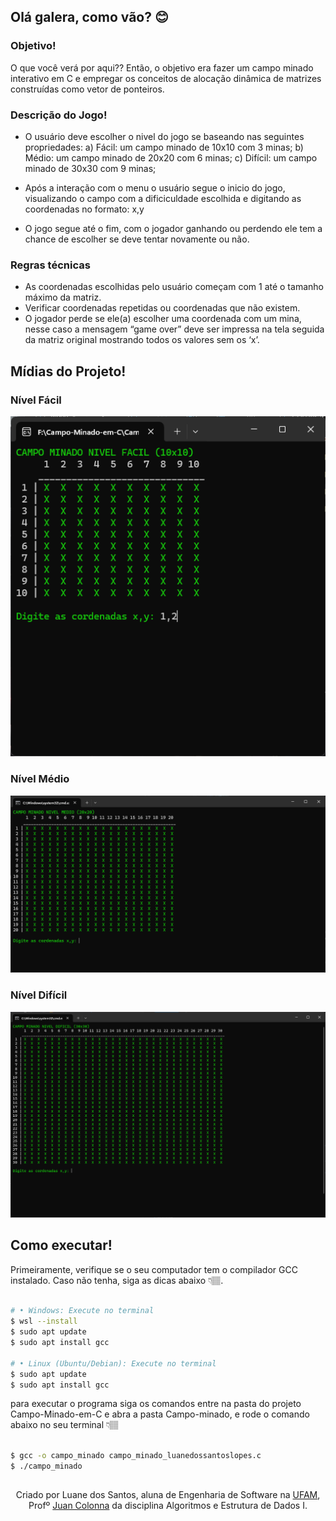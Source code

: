 ## Olá galera, como vão? 😊

### Objetivo!
O que você verá por aqui?? Então, o objetivo era fazer um campo minado interativo em C e empregar os conceitos de alocação dinâmica de matrizes construídas como vetor de
ponteiros.

### Descrição do Jogo!
- O usuário deve escolher o nivel do jogo se baseando nas seguintes propriedades:
    a) Fácil: um campo minado de 10x10 com 3 minas;
    b) Médio: um campo minado de 20x20 com 6 minas;
    c) Difícil: um campo minado de 30x30 com 9 minas;
  
- Após a interação com o menu o usuário segue o inicio do jogo, visualizando o campo com a dificiculdade escolhida e digitando as coordenadas no formato: x,y
- O jogo segue até o fim, com o jogador ganhando ou perdendo ele tem a chance de escolher se deve tentar novamente ou não.

### Regras técnicas
- As coordenadas escolhidas pelo usuário começam com 1 até o tamanho máximo da
matriz.
- Verificar coordenadas repetidas ou coordenadas que não existem.
- O jogador perde se ele(a) escolher uma coordenada com um mina, nesse caso a
mensagem “game over” deve ser impressa na tela seguida da matriz original mostrando
todos os valores sem os ‘x’.

## Mídias do Projeto!
### Nível Fácil
![Fácil](assets/campo-facil.png)
### Nível Médio
![Médio](assets/campo-medio.png)
### Nível Difícil
![Difícil](assets/campo-dificil.png)

## Como executar!

Primeiramente, verifique se o seu computador tem o compilador GCC instalado.
Caso não tenha, siga as dicas abaixo 👇🏽.

```bash

# •	Windows: Execute no terminal
$ wsl --install
$ sudo apt update
$ sudo apt install gcc

# •	Linux (Ubuntu/Debian): Execute no terminal
$ sudo apt update
$ sudo apt install gcc

```
para executar o programa siga os comandos entre na pasta do projeto Campo-Minado-em-C e abra a pasta Campo-minado, e rode o comando abaixo no seu terminal 👇🏽

```bash

$ gcc -o campo_minado campo_minado_luanedossantoslopes.c
$ ./campo_minado

```

##
<div align='center'>   
Criado por Luane dos Santos, aluna de Engenharia de Software na <a href="https://icomp.ufam.edu.br/">UFAM</a>, Profº  <a href="https://www.linkedin.com/in/juan-colonna-700bba56">Juan Colonna</a> da disciplina Algoritmos e Estrutura de Dados I.
</div>
